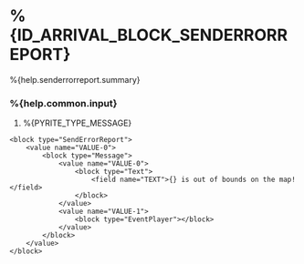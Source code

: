 # %{ID_ARRIVAL_BLOCK_SENDERRORREPORT}

%{help.senderrorreport.summary}

### %{help.common.input}

1. %{PYRITE_TYPE_MESSAGE}

```
<block type="SendErrorReport">
    <value name="VALUE-0">
        <block type="Message">
            <value name="VALUE-0">
                <block type="Text">
                    <field name="TEXT">{} is out of bounds on the map!</field>
                </block>
            </value>
            <value name="VALUE-1">
                <block type="EventPlayer"></block>
            </value>
        </block>
    </value>
</block>
```
